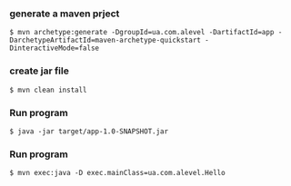 ### generate a maven prject ###
`$ mvn archetype:generate -DgroupId=ua.com.alevel -DartifactId=app -DarchetypeArtifactId=maven-archetype-quickstart -DinteractiveMode=false`
### create jar file ###
`$ mvn clean install`
### Run program ###
`$ java -jar target/app-1.0-SNAPSHOT.jar `
### Run program ###
`$ mvn exec:java -D exec.mainClass=ua.com.alevel.Hello `
